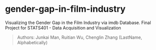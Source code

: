 # gender-gap-in-film-industry
Visualizing the Gender Gap in the Film Industry via imdb Database. Final Project for STATS401 - Data Acquisition and Visualization 

> Authors: Junkai Man, Ruitian Wu, Chenglin Zhang (LastName, Alphabetically)

